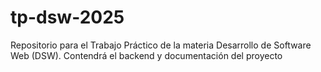 # tp-dsw-2025
Repositorio para el Trabajo Práctico de la materia Desarrollo de Software Web (DSW). Contendrá el backend y documentación del proyecto
